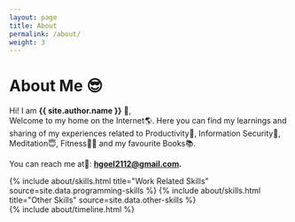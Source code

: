 ```yaml
---
layout: page
title: About
permalink: /about/
weight: 3
---
```


# <strong class="half_highlight" >About Me 😎 </strong>

Hi! I am **{{ site.author.name }}** :wave:,<br>
Welcome to my home on the Internet🌎. Here you can find my learnings and sharing of my experiences related to Productivity🚀, Information Security🔏, Meditation😇, Fitness🏃‍♂️ and my favourite Books📚.

You can reach me at💌: <strong class="half_highlight" >hgoel2112@gmail.com.</strong>

<div class="row">
{% include about/skills.html title="Work Related Skills" source=site.data.programming-skills %}
{% include about/skills.html title="Other Skills" source=site.data.other-skills %}
</div>

<div class="row">
{% include about/timeline.html %}
</div>